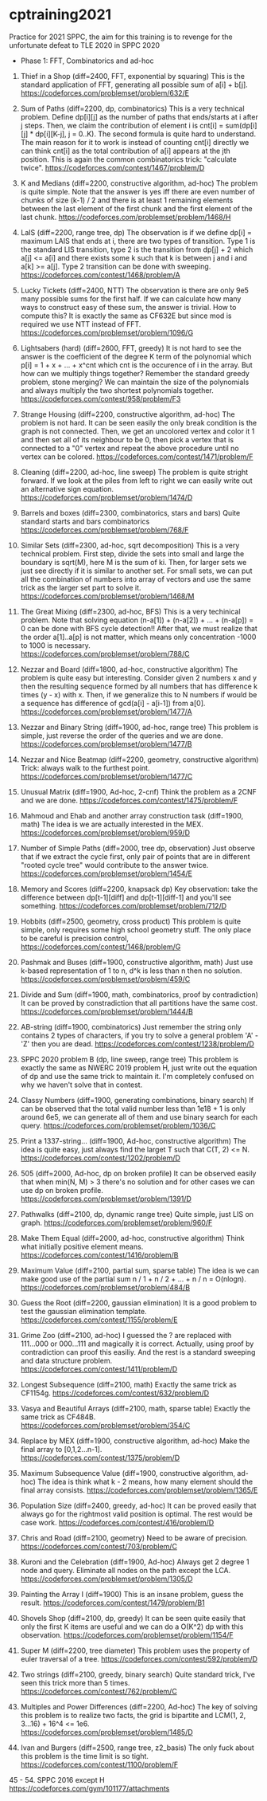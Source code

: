 # cptraining2021
Practice for 2021 SPPC, the aim for this training is to revenge for the unfortunate defeat to TLE 2020 in SPPC 2020

* Phase 1: FFT, Combinatorics and ad-hoc 
1. Thief in a Shop (diff=2400, FFT, exponential by squaring)
This is the standard application of FFT, generating all possible sum of a[i] + b[j].
https://codeforces.com/problemset/problem/632/E


2. Sum of Paths (diff=2200, dp, combinatorics)
This is a very technical problem. Define dp[i][j] as the number of paths that ends/starts at i after j steps.
Then, we claim the contribution of element i is cnt[i] = sum(dp[i][j] * dp[i][K-j], j = 0..K). The second formula
is quite hard to understand. The main reason for it to work is instead of counting cnt[i] directly we can think
cnt[i] as the total contribution of a[i] appears at the jth position. This is again the common combinatorics trick: "calculate twice".
https://codeforces.com/contest/1467/problem/D


3. K and Medians (diff=2200, constructive algorithm, ad-hoc)
The problem is quite simple. Note that the answer is yes 
iff there are even number of chunks of size (k-1) / 2 and there is at least 1 remaining elements between the 
last element of the first chunk and the first element of the last chunk. https://codeforces.com/problemset/problem/1468/H


4. LaIS (diff=2200, range tree, dp)
The observation is if we define dp[i] = maximum LAIS that ends at i, there are two types of transition. Type 1 is the
standard LIS transition, type 2 is the transition from dp[j] + 2 which a[j] <= a[i] and there exists some k such that
k is between j and i and a[k] >= a[j]. Type 2 transition can be done with sweeping.
https://codeforces.com/contest/1468/problem/A


5. Lucky Tickets (diff=2400, NTT)
The observation is there are only 9e5 many possible sums for the first half. If we can calculate how many ways to construct
easy of these sum, the answer is trivial. How to compute this? It is exactly the same as CF632E but since mod is required we
use NTT instead of FFT. https://codeforces.com/problemset/problem/1096/G


6. Lightsabers (hard) (diff=2600, FFT, greedy)
It is not hard to see the answer is the coefficient of the degree K term of the polynomial which p[i] = 1 + x + ... + x^cnt which
cnt is the occurence of i in the array. But how can we multiply things together? Remember the standard greedy problem, stone merging?
We can maintain the size of the polynomials and always multiply the two shortest polynomials together.
https://codeforces.com/contest/958/problem/F3

7. Strange Housing (diff=2200, constructive algorithm, ad-hoc)
The problem is not hard. It can be seen easily the only break condition is the graph is not connected. Then, we get an uncolored vertex
and color it 1 and then set all of its neighbour to be 0, then pick a vertex that is connected to a "0" vertex and repeat the above 
procedure until no vertex can be colored. https://codeforces.com/contest/1471/problem/F

8. Cleaning (diff=2200, ad-hoc, line sweep)
The problem is quite stright forward. If we look at the piles from left to right we can easily write out an alternative sign equation.
https://codeforces.com/problemset/problem/1474/D


9. Barrels and boxes (diff=2300, combinatorics, stars and bars)
Quite standard starts and bars combinatorics https://codeforces.com/problemset/problem/768/F


10. Similar Sets (diff=2300, ad-hoc, sqrt decomposition)
This is a very technical problem. First step, divide the sets into small and large the boundary is sqrt(M), here M is the sum of ki.
Then, for larger sets we just see directly if it is similar to another set. For small sets, we can put all the combination of numbers
into array of vectors and use the same trick as the larger set part to solve it. https://codeforces.com/problemset/problem/1468/M


11. The Great Mixing (diff=2300, ad-hoc, BFS) 
This is a very techinical problem. Note that solving equation (n-a[1]) + (n-a[2]) + ... + (n-a[p]) = 0 can be done
with BFS cycle detection!! After that, we must realize that the order a[1]..a[p] is not matter, which means only concentration -1000 to 1000 is necessary. https://codeforces.com/problemset/problem/788/C


12. Nezzar and Board (diff=1800, ad-hoc, constructive algorithm)
The problem is quite easy but interesting. Consider given 2 numbers x and y then the resulting sequence formed by all numbers that
has difference k times (y - x) with x. Then, if we generalize this to N numbers if would be a sequence has difference of gcd(a[i] - a[i-1]) from a[0]. https://codeforces.com/problemset/problem/1477/A


13. Nezzar and Binary String (diff=1900, ad-hoc, range tree)
This problem is simple, just reverse the order of the queries and we are done. https://codeforces.com/problemset/problem/1477/B


14. Nezzar and Nice Beatmap (diff=2200, geometry, constructive algorithm)
Trick: always walk to the furthest point. https://codeforces.com/problemset/problem/1477/C


15. Unusual Matrix (diff=1900, Ad-hoc, 2-cnf)
Think the problem as a 2CNF and we are done. https://codeforces.com/contest/1475/problem/F

16. Mahmoud and Ehab and another array construction task (diff=1900, math)
The idea is we are actually interested in the MEX. 
https://codeforces.com/problemset/problem/959/D


17. Number of Simple Paths (diff=2000, tree dp, observation)
Just observe that if we extract the cycle first, only pair of points that are in different "rooted cycle tree" would contribute
to the answer twice. https://codeforces.com/problemset/problem/1454/E

18. Memory and Scores (diff=2200, knapsack dp)
Key observation: take the difference between dp[t-1][diff] and dp[t-1][diff-1] and you'll see something.
https://codeforces.com/problemset/problem/712/D


19. Hobbits (diff=2500, geometry, cross product)
This problem is quite simple, only requires some high school geometry stuff. The only place to be careful is precision control,
https://codeforces.com/contest/1468/problem/G


20. Pashmak and Buses (diff=1900, constructive algorithm, math)
Just use k-based representation of 1 to n, d^k is less than n then no solution. https://codeforces.com/problemset/problem/459/C


21. Divide and Sum (diff=1900, math, combinatorics, proof by contradiction)
It can be proved by constradiction that all partitions have the same cost. 
https://codeforces.com/problemset/problem/1444/B


22. AB-string (diff=1900, combinatorics)
Just remember the string only contains 2 types of characters, if you try to solve a general problem 'A' - 'Z' then you are dead.
https://codeforces.com/contest/1238/problem/D


23. SPPC 2020 problem B (dp, line sweep, range tree)
This problem is exactly the same as NWERC 2019 problem H, just write out the equation of dp and use the same trick to maintain it.
I'm completely confused on why we haven't solve that in contest. 


24. Classy Numbers (diff=1900, generating combinations, binary search)
If can be observed that the total valid number less than 1e18 + 1 is only around 6e5, we can generate all of them and use
binary search for each query. https://codeforces.com/problemset/problem/1036/C


25. Print a 1337-string... (diff=1900, Ad-hoc, constructive algorithm)
The idea is quite easy, just always find the larget T such that C(T, 2) <= N. https://codeforces.com/contest/1202/problem/D


26. 505 (diff=2000, Ad-hoc, dp on broken profile)
It can be observed easily that when min(N, M) > 3 there's no solution and for other cases we can use dp on broken profile.
https://codeforces.com/problemset/problem/1391/D


27. Pathwalks (diff=2100, dp, dynamic range tree)
Quite simple, just LIS on graph. https://codeforces.com/problemset/problem/960/F


28. Make Them Equal (diff=2000, ad-hoc, constructive algorithm)
Think what initially positive element means. https://codeforces.com/contest/1416/problem/B


29. Maximum Value (diff=2100, partial sum, sparse table)
The idea is we can make good use of the partial sum n / 1 + n / 2 + ... + n / n = O(nlogn).
https://codeforces.com/problemset/problem/484/B


30. Guess the Root (diff=2200, gaussian elimination)
It is a good problem to test the gaussian elimination template. 
https://codeforces.com/contest/1155/problem/E


31. Grime Zoo (diff=2100, ad-hoc)
I guessed the ? are replaced with 111...000 or 000...111 and magically it is correct. Actually, using proof
by contradiction can proof this easiliy. And the rest is a standard sweeping and data structure problem.
https://codeforces.com/contest/1411/problem/D


32. Longest Subsequence (diff=2100, math)
Exactly the same trick as CF1154g. https://codeforces.com/contest/632/problem/D


33. Vasya and Beautiful Arrays (diff=2100, math, sparse table)
Exactly the same trick as CF484B. https://codeforces.com/problemset/problem/354/C


34. Replace by MEX (diff=1900, constructive algorithm, ad-hoc)
Make the final array to [0,1,2...n-1]. https://codeforces.com/contest/1375/problem/D


35. Maximum Subsequence Value (diff=1900, constructive algorithm, ad-hoc)
The idea is think what k - 2 means, how many element should the final array consists. 
https://codeforces.com/problemset/problem/1365/E


36. Population Size (diff=2400, greedy, ad-hoc)
It can be proved easily that always go for the rightmost valid position is optimal. The rest would be case work.
https://codeforces.com/contest/416/problem/D


37. Chris and Road (diff=2100, geometry)
Need to be aware of precision. https://codeforces.com/contest/703/problem/C


38. Kuroni and the Celebration (diff=1900, Ad-hoc)
Always get 2 degree 1 node and query. Eliminate all nodes on the path except the LCA.
https://codeforces.com/problemset/problem/1305/D


39. Painting the Array I (diff=1900)
This is an insane problem, guess the result. https://codeforces.com/contest/1479/problem/B1


40. Shovels Shop (diff=2100, dp, greedy)
It can be seen quite easily that only the first K items are useful and we can do a O(K^2) dp with this observation.
https://codeforces.com/problemset/problem/1154/F


41. Super M (diff=2200, tree diameter)
This problem uses the property of euler traversal of a tree. https://codeforces.com/contest/592/problem/D


42. Two strings (diff=2100, greedy, binary search)
Quite standard trick, I've seen this trick more than 5 times. https://codeforces.com/contest/762/problem/C


43. Multiples and Power Differences (diff=2200, Ad-hoc)
The key of solving this problem is to realize two facts, the grid is bipartite and LCM(1, 2, 3...16) + 16^4 <= 1e6.
https://codeforces.com/problemset/problem/1485/D


44.  Ivan and Burgers (diff=2500, range tree, z2_basis)
The only fuck about this problem is the time limit is so tight. https://codeforces.com/contest/1100/problem/F

45 - 54. SPPC 2016 except H
https://codeforces.com/gym/101177/attachments

